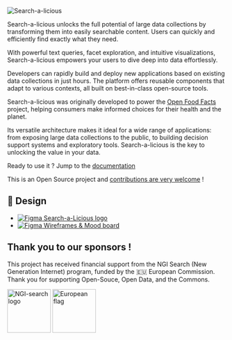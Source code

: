 ![Search-a-licious](./assets/RVB_HORIZONTAL_WHITE_BG_SEARCH-A-LICIOUS-50.png "Search-a-licious logo")

Search-a-licious unlocks the full potential of large data collections by transforming them into easily searchable content. Users can quickly and efficiently find exactly what they need.

With powerful text queries, facet exploration, and intuitive visualizations, Search-a-licious empowers your users to dive deep into data effortlessly.

Developers can rapidly build and deploy new applications based on existing data collections in just hours. The platform offers reusable components that adapt to various contexts, all built on best-in-class open-source tools.

Search-a-licious was originally developed to power the [Open Food Facts](https://world.openfoodfacts.org/) project, helping consumers make informed choices for their health and the planet.

Its versatile architecture makes it ideal for a wide range of applications: from exposing large data collections to the public, to building decision support systems and exploratory tools. Search-a-licious is the key to unlocking the value in your data.

Ready to use it ? Jump to the [documentation](https://openfoodfacts.github.io/search-a-licious/)

This is an Open Source project and [contributions are very welcome](https://openfoodfacts.github.io/search-a-licious/#contributing) !


## 🎨 Design

- [![Figma](https://img.shields.io/badge/figma-%23F24E1E.svg?logo=figma&logoColor=white) Search-a-Licious logo](https://www.figma.com/design/gNnI56OF91Ugdd4fBaq5F8/Search-A-Licious-Logo?m=auto&t=bEHMawF1eequkY9w-6)
- [![Figma](https://img.shields.io/badge/figma-%23F24E1E.svg?logo=figma&logoColor=white) Wireframes & Mood board](https://www.figma.com/design/d1tuhFa0qQLqqJP2xbwBqZ/Website-%E2%80%93%3E-Search?node-id=1-2&t=bEHMawF1eequkY9w-0)


## Thank you to our sponsors !

This project has received financial support from the NGI Search (New Generation Internet) program, funded by the 🇪🇺 European Commission. Thank you for supporting Open-Souce, Open Data, and the Commons.

<img src="./docs/assets/NGISearch_logo_tag_icon.svg" alt="NGI-search logo" title="NGI-search logo" height="100" />  
<img src="./docs/assets/europa-flag.jpg" alt="European flag" title="European flag" height="100" />
